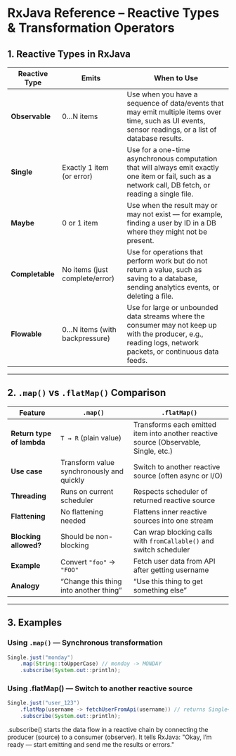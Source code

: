 # RxJava Reference – Reactive Types & Transformation Operators

## 1. Reactive Types in RxJava

| Reactive Type  | Emits                              | When to Use |
|----------------|------------------------------------|-------------|
| **Observable<T>** | 0…N items                         | Use when you have a sequence of data/events that may emit multiple items over time, such as UI events, sensor readings, or a list of database results. |
| **Single<T>**     | Exactly 1 item (or error)         | Use for a one-time asynchronous computation that will always emit exactly one item or fail, such as a network call, DB fetch, or reading a single file. |
| **Maybe<T>**      | 0 or 1 item                       | Use when the result may or may not exist — for example, finding a user by ID in a DB where they might not be present. |
| **Completable**   | No items (just complete/error)    | Use for operations that perform work but do not return a value, such as saving to a database, sending analytics events, or deleting a file. |
| **Flowable<T>**   | 0…N items (with backpressure)     | Use for large or unbounded data streams where the consumer may not keep up with the producer, e.g., reading logs, network packets, or continuous data feeds. |

---

## 2. `.map()` vs `.flatMap()` Comparison

| Feature                   | `.map()`                                                  | `.flatMap()`                                                                           |
|---------------------------|-----------------------------------------------------------|----------------------------------------------------------------------------------------|
| **Return type of lambda** | `T → R` (plain value)                                     | Transforms each emitted item into another reactive source (Observable, Single, etc.)   |
| **Use case**              | Transform value synchronously and quickly                 | Switch to another reactive source (often async or I/O)                                 |
| **Threading**             | Runs on current scheduler                                 | Respects scheduler of returned reactive source                                         |
| **Flattening**            | No flattening needed                                      | Flattens inner reactive sources into one stream                                        |
| **Blocking allowed?**     | Should be non-blocking                                    | Can wrap blocking calls with `fromCallable()` and switch scheduler                     |
| **Example**               | Convert `"foo"` → `"FOO"`                                 | Fetch user data from API after getting username                                        |
| **Analogy**               | “Change this thing into another thing”                    | “Use this thing to get something else”                                                 |

---

## 3. Examples

### Using `.map()` — Synchronous transformation
```java
Single.just("monday")
    .map(String::toUpperCase) // monday -> MONDAY
    .subscribe(System.out::println);
```

### Using .flatMap() — Switch to another reactive source
```java
Single.just("user_123")
    .flatMap(username -> fetchUserFromApi(username)) // returns Single<User>
    .subscribe(System.out::println);
```

.subscribe() starts the data flow in a reactive chain by connecting the producer (source) to a consumer (observer).
It tells RxJava: "Okay, I’m ready — start emitting and send me the results or errors."
